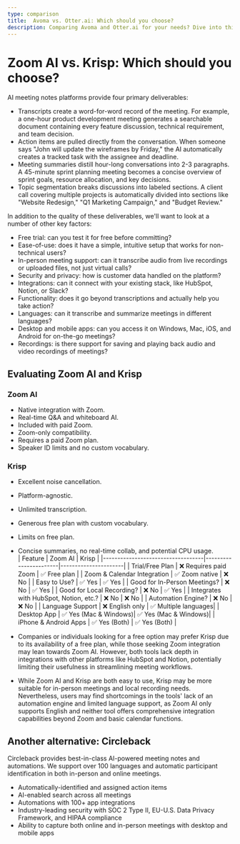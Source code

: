 ```yaml
---
type: comparison
title:  Avoma vs. Otter.ai: Which should you choose?
description: Comparing Avoma and Otter.ai for your needs? Dive into this article to evaluate both tools and discover an alternative, Circleback.
---
```


# Zoom AI vs. Krisp: Which should you choose?  
AI meeting notes platforms provide four primary deliverables:  
  
* Transcripts create a word-for-word record of the meeting. For example, a one-hour product development meeting generates a searchable document containing every feature discussion, technical requirement, and team decision.  
* Action items are pulled directly from the conversation. When someone says "John will update the wireframes by Friday," the AI automatically creates a tracked task with the assignee and deadline.  
* Meeting summaries distill hour-long conversations into 2-3 paragraphs. A 45-minute sprint planning meeting becomes a concise overview of sprint goals, resource allocation, and key decisions.  
* Topic segmentation breaks discussions into labeled sections. A client call covering multiple projects is automatically divided into sections like "Website Redesign," "Q1 Marketing Campaign," and "Budget Review."  
  
In addition to the quality of these deliverables, we'll want to look at a number of other key factors:  
  
* Free trial: can you test it for free before committing?  
* Ease-of-use: does it have a simple, intuitive setup that works for non-technical users?  
* In-person meeting support: can it transcribe audio from live recordings or uploaded files, not just virtual calls?  
* Security and privacy: how is customer data handled on the platform?  
* Integrations: can it connect with your existing stack, like HubSpot, Notion, or Slack?  
* Functionality: does it go beyond transcriptions and actually help you take action?  
* Languages: can it transcribe and summarize meetings in different languages?  
* Desktop and mobile apps: can you access it on Windows, Mac, iOS, and Android for on-the-go meetings?  
* Recordings: is there support for saving and playing back audio and video recordings of meetings?    
## Evaluating Zoom AI and Krisp  
### Zoom AI
- Native integration with Zoom.
- Real-time Q&A and whiteboard AI.
- Included with paid Zoom.
- Zoom-only compatibility.
- Requires a paid Zoom plan.
- Speaker ID limits and no custom vocabulary.

### Krisp
- Excellent noise cancellation.
- Platform-agnostic.
- Unlimited transcription.
- Generous free plan with custom vocabulary.
- Limits on free plan.
- Concise summaries, no real-time collab, and potential CPU usage.  
| Feature                           | Zoom AI               | Krisp                |
|-----------------------------------|-----------------------|----------------------|
| Trial/Free Plan                   | ❌ Requires paid Zoom  | ✅ Free plan         |
| Zoom & Calendar Integration       | ✅ Zoom native         | ❌ No                |
| Easy to Use?                      | ✅ Yes                | ✅ Yes               |
| Good for In-Person Meetings?      | ❌ No                 | ✅ Yes               |
| Good for Local Recording?         | ❌ No                 | ✅ Yes               |
| Integrates with HubSpot, Notion, etc.? | ❌ No            | ❌ No                |
| Automation Engine?                | ❌ No                 | ❌ No                |
| Language Support                  | ❌ English only       | ✅ Multiple languages|
| Desktop App                       | ✅ Yes (Mac & Windows)| ✅ Yes (Mac & Windows)|
| iPhone & Android Apps             | ✅ Yes (Both)         | ✅ Yes (Both)        |  
- Companies or individuals looking for a free option may prefer Krisp due to its availability of a free plan, while those seeking Zoom integration may lean towards Zoom AI. However, both tools lack depth in integrations with other platforms like HubSpot and Notion, potentially limiting their usefulness in streamlining meeting workflows.

- While Zoom AI and Krisp are both easy to use, Krisp may be more suitable for in-person meetings and local recording needs. Nevertheless, users may find shortcomings in the tools' lack of an automation engine and limited language support, as Zoom AI only supports English and neither tool offers comprehensive integration capabilities beyond Zoom and basic calendar functions.  
## Another alternative: Circleback  
Circleback provides best-in-class AI-powered meeting notes and automations. We support over 100 languages and automatic participant identification in both in-person and online meetings.  
  
* Automatically-identified and assigned action items  
* AI-enabled search across all meetings  
* Automations with 100+ app integrations  
* Industry-leading security with SOC 2 Type II, EU-U.S. Data Privacy Framework, and HIPAA compliance  
* Ability to capture both online and in-person meetings with desktop and mobile apps  
